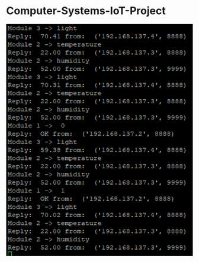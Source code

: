 # Computer-Systems-IoT-Project

<img width="964" src="https://github.com/AlvaroSanchezDomingo/Computer-Systems-IoT-Project/blob/master/Documents/Images/python%20terminal.PNG">

